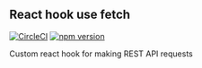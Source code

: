 ## React hook use fetch

[![CircleCI](https://circleci.com/gh/Wadowski/react-hook-use-fetch.svg?style=svg)](https://circleci.com/gh/Wadowski/react-hook-use-fetch)
[![npm version](https://badge.fury.io/js/%40wadowski%2Freact-hook-use-fetch.svg)](https://badge.fury.io/js/%40wadowski%2Freact-hook-use-fetch)

Custom react hook for making REST API requests


